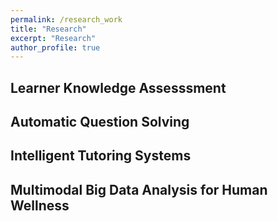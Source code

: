 ```yaml
---
permalink: /research_work
title: "Research"
excerpt: "Research"
author_profile: true
---
```


## Learner Knowledge Assesssment



## Automatic Question Solving


## Intelligent Tutoring Systems

## Multimodal Big Data Analysis for Human Wellness

